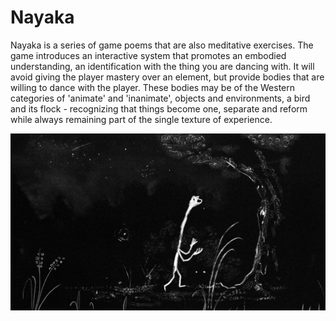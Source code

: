 # Nayaka

Nayaka is a series of game poems that are also meditative exercises. The game introduces an interactive system that promotes an embodied understanding, an identification with the thing you are dancing with. It will avoid giving the player mastery over an element, but provide bodies that are willing to dance with the player. These bodies may be of the Western categories of 'animate' and 'inanimate', objects and environments, a bird and its flock - recognizing that things become one, separate and reform while always remaining part of the single texture of experience.

![Fire Fly](https://github.com/Yotamrozin/Nayaka/raw/Single-Key-Handling/Visuals/Sketches/JPg/Fire%20Fly%2005%20human%20grow%204.jpg)
